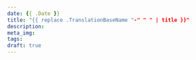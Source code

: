 ```yaml
---
date: {{ .Date }}
title: "{{ replace .TranslationBaseName "-" " " | title }}"
description:
meta_img:
tags:
draft: true
---
```


